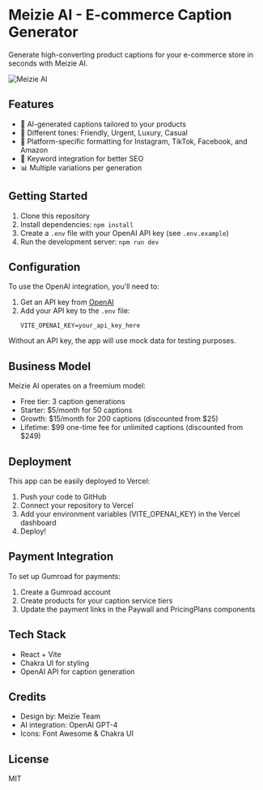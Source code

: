 # Meizie AI - E-commerce Caption Generator

Generate high-converting product captions for your e-commerce store in seconds with Meizie AI.

![Meizie AI](https://images.unsplash.com/photo-1611162617213-7d7a39e9b1d7?auto=format&fit=crop&w=800)

## Features

- 🤖 AI-generated captions tailored to your products
- 🎨 Different tones: Friendly, Urgent, Luxury, Casual
- 📱 Platform-specific formatting for Instagram, TikTok, Facebook, and Amazon
- 🔑 Keyword integration for better SEO
- 📊 Multiple variations per generation

## Getting Started

1. Clone this repository
2. Install dependencies: `npm install`
3. Create a `.env` file with your OpenAI API key (see `.env.example`)
4. Run the development server: `npm run dev`

## Configuration

To use the OpenAI integration, you'll need to:

1. Get an API key from [OpenAI](https://platform.openai.com/api-keys)
2. Add your API key to the `.env` file:
   ```
   VITE_OPENAI_KEY=your_api_key_here
   ```

Without an API key, the app will use mock data for testing purposes.

## Business Model

Meizie AI operates on a freemium model:
- Free tier: 3 caption generations
- Starter: $5/month for 50 captions
- Growth: $15/month for 200 captions (discounted from $25)
- Lifetime: $99 one-time fee for unlimited captions (discounted from $249)

## Deployment

This app can be easily deployed to Vercel:

1. Push your code to GitHub
2. Connect your repository to Vercel
3. Add your environment variables (VITE_OPENAI_KEY) in the Vercel dashboard
4. Deploy!

## Payment Integration

To set up Gumroad for payments:

1. Create a Gumroad account
2. Create products for your caption service tiers
3. Update the payment links in the Paywall and PricingPlans components

## Tech Stack

- React + Vite
- Chakra UI for styling
- OpenAI API for caption generation

## Credits

- Design by: Meizie Team
- AI integration: OpenAI GPT-4
- Icons: Font Awesome & Chakra UI

## License

MIT

